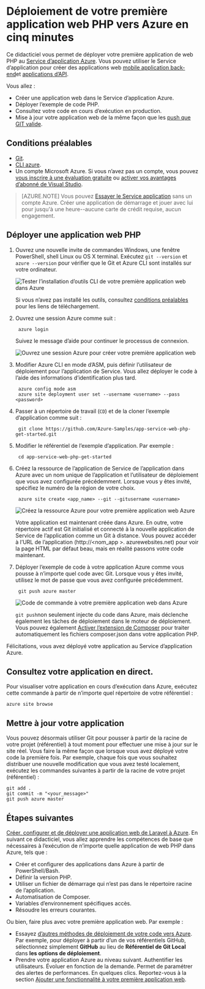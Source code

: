 <properties 
    pageTitle="Déploiement de votre première application web PHP vers Azure dans cinq minutes | Microsoft Azure" 
    description="Découvrez combien il est facile d’exécuter des applications web dans le Service d’application en déployant un exemple d’application. Commencent le développement réel rapidement et de voir immédiatement les résultats." 
    services="app-service\web"
    documentationCenter=""
    authors="cephalin"
    manager="wpickett"
    editor=""
/>

<tags
    ms.service="app-service-web"
    ms.workload="web"
    ms.tgt_pltfrm="na"
    ms.devlang="na"
    ms.topic="hero-article"
    ms.date="10/13/2016" 
    ms.author="cephalin"
/>
    
# <a name="deploy-your-first-php-web-app-to-azure-in-five-minutes"></a>Déploiement de votre première application web PHP vers Azure en cinq minutes

Ce didacticiel vous permet de déployer votre première application de web PHP au [Service d’application Azure](../app-service/app-service-value-prop-what-is.md).
Vous pouvez utiliser le Service d’application pour créer des applications web [mobile application back-end](/documentation/learning-paths/appservice-mobileapps/)et [applications d’API](../app-service-api/app-service-api-apps-why-best-platform.md).

Vous allez : 

- Créer une application web dans le Service d’application Azure.
- Déployer l’exemple de code PHP.
- Consultez votre code en cours d’exécution en production.
- Mise à jour votre application web de la même façon que les [push que GIT valide](https://git-scm.com/docs/git-push).

## <a name="prerequisites"></a>Conditions préalables

- [Git](http://www.git-scm.com/downloads).
- [CLI azure](../xplat-cli-install.md).
- Un compte Microsoft Azure. Si vous n’avez pas un compte, vous pouvez [vous inscrire à une évaluation gratuite](/pricing/free-trial/?WT.mc_id=A261C142F) ou [activer vos avantages d’abonné de Visual Studio](/pricing/member-offers/msdn-benefits-details/?WT.mc_id=A261C142F).

>[AZURE.NOTE] Vous pouvez [Essayer le Service application](http://go.microsoft.com/fwlink/?LinkId=523751) sans un compte Azure. Créer une application de démarrage et jouer avec lui pour jusqu'à une heure--aucune carte de crédit requise, aucun engagement.

## <a name="deploy-a-php-web-app"></a>Déployer une application web PHP

1. Ouvrez une nouvelle invite de commandes Windows, une fenêtre PowerShell, shell Linux ou OS X terminal. Exécutez `git --version` et `azure --version` pour vérifier que le Git et Azure CLI sont installés sur votre ordinateur.

    ![Tester l’installation d’outils CLI de votre première application web dans Azure](./media/app-service-web-get-started/1-test-tools.png)

    Si vous n’avez pas installé les outils, consultez [conditions préalables](#Prerequisites) pour les liens de téléchargement.

3. Ouvrez une session Azure comme suit :

        azure login

    Suivez le message d’aide pour continuer le processus de connexion.

    ![Ouvrez une session Azure pour créer votre première application web](./media/app-service-web-get-started/3-azure-login.png)

4. Modifier Azure CLI en mode d’ASM, puis définir l’utilisateur de déploiement pour l’application de Service. Vous allez déployer le code à l’aide des informations d’identification plus tard.

        azure config mode asm
        azure site deployment user set --username <username> --pass <password>

1. Passer à un répertoire de travail (`CD`) et de la cloner l’exemple d’application comme suit :

        git clone https://github.com/Azure-Samples/app-service-web-php-get-started.git

2. Modifier le référentiel de l’exemple d’application. Par exemple :

        cd app-service-web-php-get-started

4. Créez la ressource de l’application de Service de l’application dans Azure avec un nom unique de l’application et l’utilisateur de déploiement que vous avez configurée précédemment. Lorsque vous y êtes invité, spécifiez le numéro de la région de votre choix.

        azure site create <app_name> --git --gitusername <username>

    ![Créez la ressource Azure pour votre première application web Azure](./media/app-service-web-get-started-languages/php-site-create.png)

    Votre application est maintenant créée dans Azure. En outre, votre répertoire actif est Git initialisé et connecté à la nouvelle application de Service de l’application comme un Git à distance.
    Vous pouvez accéder à l’URL de l’application (http://&lt;nom_app >. azurewebsites.net) pour voir la page HTML par défaut beau, mais en réalité passons votre code maintenant.

4. Déployer l’exemple de code à votre application Azure comme vous pousse à n’importe quel code avec Git. Lorsque vous y êtes invité, utilisez le mot de passe que vous avez configurée précédemment.

        git push azure master

    ![Code de commande à votre première application web dans Azure](./media/app-service-web-get-started-languages/php-git-push.png)

    `git push`non seulement injecte du code dans Azure, mais déclenche également les tâches de déploiement dans le moteur de déploiement. Vous pouvez également  [Activer l’extension de Composer](web-sites-php-mysql-deploy-use-git.md#composer) pour traiter automatiquement les fichiers composer.json dans votre application PHP.

Félicitations, vous avez déployé votre application au Service d’application Azure.

## <a name="see-your-app-running-live"></a>Consultez votre application en direct.

Pour visualiser votre application en cours d’exécution dans Azure, exécutez cette commande à partir de n’importe quel répertoire de votre référentiel :

    azure site browse

## <a name="make-updates-to-your-app"></a>Mettre à jour votre application

Vous pouvez désormais utiliser Git pour pousser à partir de la racine de votre projet (référentiel) à tout moment pour effectuer une mise à jour sur le site réel. Vous faire la même façon que lorsque vous avez déployé votre code la première fois. Par exemple, chaque fois que vous souhaitez distribuer une nouvelle modification que vous avez testé localement, exécutez les commandes suivantes à partir de la racine de votre projet (référentiel) :

    git add .
    git commit -m "<your_message>"
    git push azure master

## <a name="next-steps"></a>Étapes suivantes

[Créer, configurer et de déployer une application web de Laravel à Azure](app-service-web-php-get-started.md). En suivant ce didacticiel, vous allez apprendre les compétences de base que nécessaires à l’exécution de n’importe quelle application de web PHP dans Azure, tels que :

- Créer et configurer des applications dans Azure à partir de PowerShell/Bash.
- Définir la version PHP.
- Utiliser un fichier de démarrage qui n’est pas dans le répertoire racine de l’application.
- Automatisation de Composer.
- Variables d’environnement spécifiques accès.
- Résoudre les erreurs courantes.

Ou bien, faire plus avec votre première application web. Par exemple :

- Essayez [d’autres méthodes de déploiement de votre code vers Azure](../app-service-web/web-sites-deploy.md). Par exemple, pour déployer à partir d’un de vos référentiels GitHub, sélectionnez simplement **GitHub** au lieu de **Référentiel de Git Local** dans **les options de déploiement**.
- Prendre votre application Azure au niveau suivant. Authentifier les utilisateurs. Évoluer en fonction de la demande. Permet de paramétrer des alertes de performances. En quelques clics. Reportez-vous à la section [Ajouter une fonctionnalité à votre première application web](app-service-web-get-started-2.md).

